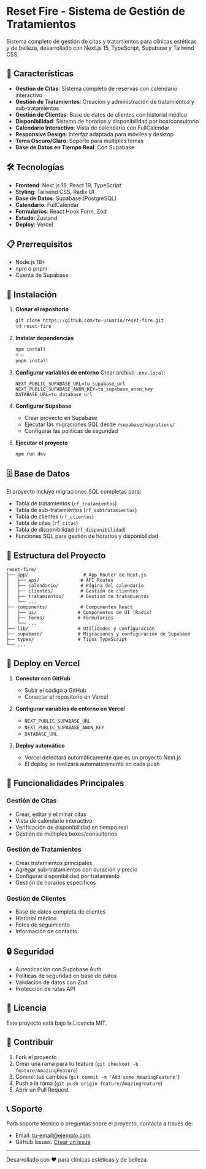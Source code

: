# Reset Fire - Sistema de Gestión de Tratamientos

Sistema completo de gestión de citas y tratamientos para clínicas estéticas y de belleza, desarrollado con Next.js 15, TypeScript, Supabase y Tailwind CSS.

## 🚀 Características

- **Gestión de Citas**: Sistema completo de reservas con calendario interactivo
- **Gestión de Tratamientos**: Creación y administración de tratamientos y sub-tratamientos
- **Gestión de Clientes**: Base de datos de clientes con historial médico
- **Disponibilidad**: Sistema de horarios y disponibilidad por box/consultorio
- **Calendario Interactivo**: Vista de calendario con FullCalendar
- **Responsive Design**: Interfaz adaptada para móviles y desktop
- **Tema Oscuro/Claro**: Soporte para múltiples temas
- **Base de Datos en Tiempo Real**: Con Supabase

## 🛠️ Tecnologías

- **Frontend**: Next.js 15, React 19, TypeScript
- **Styling**: Tailwind CSS, Radix UI
- **Base de Datos**: Supabase (PostgreSQL)
- **Calendario**: FullCalendar
- **Formularios**: React Hook Form, Zod
- **Estado**: Zustand
- **Deploy**: Vercel

## 📋 Prerrequisitos

- Node.js 18+ 
- npm o pnpm
- Cuenta de Supabase

## 🔧 Instalación

1. **Clonar el repositorio**
   ```bash
   git clone https://github.com/tu-usuario/reset-fire.git
   cd reset-fire
   ```

2. **Instalar dependencias**
   ```bash
   npm install
   # o
   pnpm install
   ```

3. **Configurar variables de entorno**
   Crear archivo `.env.local`:
   ```env
   NEXT_PUBLIC_SUPABASE_URL=tu_supabase_url
   NEXT_PUBLIC_SUPABASE_ANON_KEY=tu_supabase_anon_key
   DATABASE_URL=tu_database_url
   ```

4. **Configurar Supabase**
   - Crear proyecto en Supabase
   - Ejecutar las migraciones SQL desde `/supabase/migrations/`
   - Configurar las políticas de seguridad

5. **Ejecutar el proyecto**
   ```bash
   npm run dev
   ```

## 🗄️ Base de Datos

El proyecto incluye migraciones SQL completas para:

- Tabla de tratamientos (`rf_tratamientos`)
- Tabla de sub-tratamientos (`rf_subtratamientos`)
- Tabla de clientes (`rf_clientes`)
- Tabla de citas (`rf_citas`)
- Tabla de disponibilidad (`rf_disponibilidad`)
- Funciones SQL para gestión de horarios y disponibilidad

## 📁 Estructura del Proyecto

```
reset-fire/
├── app/                    # App Router de Next.js
│   ├── api/               # API Routes
│   ├── calendario/        # Página del calendario
│   ├── clientes/          # Gestión de clientes
│   ├── tratamientos/      # Gestión de tratamientos
│   └── ...
├── components/            # Componentes React
│   ├── ui/               # Componentes de UI (Radix)
│   ├── forms/            # Formularios
│   └── ...
├── lib/                  # Utilidades y configuración
├── supabase/             # Migraciones y configuración de Supabase
├── types/                # Tipos TypeScript
└── ...
```

## 🚀 Deploy en Vercel

1. **Conectar con GitHub**
   - Subir el código a GitHub
   - Conectar el repositorio en Vercel

2. **Configurar variables de entorno en Vercel**
   - `NEXT_PUBLIC_SUPABASE_URL`
   - `NEXT_PUBLIC_SUPABASE_ANON_KEY`
   - `DATABASE_URL`

3. **Deploy automático**
   - Vercel detectará automáticamente que es un proyecto Next.js
   - El deploy se realizará automáticamente en cada push

## 📱 Funcionalidades Principales

### Gestión de Citas
- Crear, editar y eliminar citas
- Vista de calendario interactivo
- Verificación de disponibilidad en tiempo real
- Gestión de múltiples boxes/consultorios

### Gestión de Tratamientos
- Crear tratamientos principales
- Agregar sub-tratamientos con duración y precio
- Configurar disponibilidad por tratamiento
- Gestión de horarios específicos

### Gestión de Clientes
- Base de datos completa de clientes
- Historial médico
- Fotos de seguimiento
- Información de contacto

## 🔒 Seguridad

- Autenticación con Supabase Auth
- Políticas de seguridad en base de datos
- Validación de datos con Zod
- Protección de rutas API

## 📄 Licencia

Este proyecto está bajo la Licencia MIT.

## 🤝 Contribuir

1. Fork el proyecto
2. Crear una rama para tu feature (`git checkout -b feature/AmazingFeature`)
3. Commit tus cambios (`git commit -m 'Add some AmazingFeature'`)
4. Push a la rama (`git push origin feature/AmazingFeature`)
5. Abrir un Pull Request

## 📞 Soporte

Para soporte técnico o preguntas sobre el proyecto, contacta a través de:
- Email: tu-email@ejemplo.com
- GitHub Issues: [Crear un issue](https://github.com/tu-usuario/reset-fire/issues)

---

Desarrollado con ❤️ para clínicas estéticas y de belleza. 
